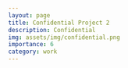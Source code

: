 ```yaml
---
layout: page
title: Confidential Project 2
description: Confidential
img: assets/img/confidential.png
importance: 6
category: work
---
```

